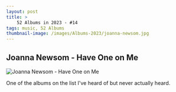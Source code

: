 ```yaml
---
layout: post 
title: >
    52 Albums in 2023 - #14
tags: music, 52 Albums
thumbnail-image: /images/Albums-2023/joanna-newsom.jpg
---
```


## Joanna Newsom - Have One on Me

![Joanna Newsom - Have One on Me](/images/Albums-2023/joanna-newsom.jpg)


One of the albums on the list I've heard of but never actually heard. 